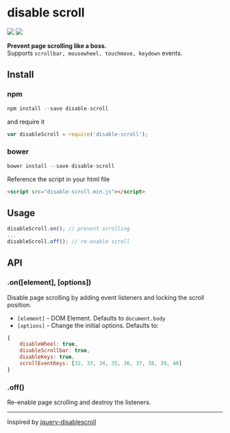 disable scroll
===

<a href="https://www.npmjs.com/package/disable-scroll" target="_blank">![](https://badge.fury.io/js/disable-scroll.svg)</a> <a href="https://travis-ci.org/gilbarbara/disable-scroll" target="_blank">![](https://travis-ci.org/gilbarbara/disable-scroll.svg)</a>

**Prevent page scrolling like a boss.**  
Supports `scrollbar, mousewheel, touchmove, keydown` events.

## Install

### npm
```javascript
npm install --save disable-scroll
```

and require it

```javascript
var disableScroll = require('disable-scroll');
```

### bower
```javascript
bower install --save disable-scroll
```

Reference the script in your html file

```html
<script src="disable-scroll.min.js"></script>
```

## Usage

```javascript
disableScroll.on(); // prevent scrolling
...
disableScroll.off(); // re-enable scroll
```


## API

### .on([element], [options])
Disable page scrolling by adding event listeners and locking the scroll position.

- `[element]` - DOM Element. Defaults to `document.body`
- `[options]` - Change the initial options. Defaults to: 

```javascript
{
    disableWheel: true,
    disableScrollbar: true,
    disableKeys: true,
    scrollEventKeys: [32, 33, 34, 35, 36, 37, 38, 39, 40]
}
```

### .off()
Re-enable page scrolling and destroy the listeners.

---

Inspired by [jquery-disablescroll](https://github.com/ultrapasty/jquery-disablescroll)